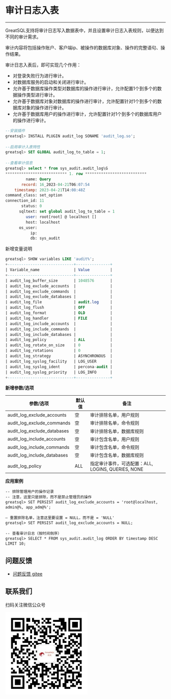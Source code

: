 # 审计日志入表
---



GreatSQL支持将审计日志写入数据表中，并且设置审计日志入表规则，以便达到不同的审计需求。

审计内容将包括操作账户、客户端ip、被操作的数据库对象、操作的完整语句、操作结果。

审计日志入表后，即可实现几个作用：
- 对登录失败行为进行审计。
- 对数据库服务的启动和关闭进行审计。
- 允许基于数据库操作类型对数据库的操作进行审计，允许配置1个到多个的数据操作类型进行审计。
- 允许基于数据库对象对数据库的操作进行审计，允许配置针对1个到多个的数据库对象的操作进行审计。
- 允许基于数据库用户的操作进行审计，允许配置针对1个到多个的数据库用户的操作进行审计。

```sql
--安装插件
greatsql> INSTALL PLUGIN audit_log SONAME 'audit_log.so';

--启用审计入表特性
greatsql> SET GLOBAL audit_log_to_table = 1;

--查看审计信息
greatsql> select * from sys_audit.audit_log\G
*************************** 1. row ***************************
         name: Query
       record: 16_2023-04-21T06:07:54
    timestamp: 2023-04-21T14:08:48Z
command_class: set_option
connection_id: 11
       status: 0
      sqltext: set global audit_log_to_table = 1
         user: root[root] @ localhost []
         host: localhost
      os_user:
           ip: 
           db: sys_audit
```

新增变量说明
```sql
greatsql> SHOW variables LIKE 'audit%';
+-----------------------------+---------------+
| Variable_name               | Value         |
+-----------------------------+---------------+
| audit_log_buffer_size       | 1048576       |
| audit_log_exclude_accounts  |               |
| audit_log_exclude_commands  |               |
| audit_log_exclude_databases |               |
| audit_log_file              | audit.log     |
| audit_log_flush             | OFF           |
| audit_log_format            | OLD           |
| audit_log_handler           | FILE          |
| audit_log_include_accounts  |               |
| audit_log_include_commands  |               |
| audit_log_include_databases |               |
| audit_log_policy            | ALL           |
| audit_log_rotate_on_size    | 0             |
| audit_log_rotations         | 0             |
| audit_log_strategy          | ASYNCHRONOUS  |
| audit_log_syslog_facility   | LOG_USER      |
| audit_log_syslog_ident      | percona-audit |
| audit_log_syslog_priority   | LOG_INFO      |
+-----------------------------+---------------+
```

**新增参数/选项**

| 参数/选项 | 默认值 | 备注 | 
| --- | --- | --- |
| audit_log_exclude_accounts  |   空  | 审计排除名单，用户规则                            |
| audit_log_exclude_commands  |   空  | 审计排除名单，命令规则                            |
| audit_log_exclude_databases |   空  | 审计排除名单，数据库规则                           |
| audit_log_include_accounts  |   空  | 审计包含名单，用户规则                            |
| audit_log_include_commands  |   空  | 审计包含名单，命令规则                            |
| audit_log_include_databases |   空  | 审计包含名单，数据库规则                           |
| audit_log_policy            | ALL | 指定审计事件，可选配置：ALL, LOGINS, QUERIES, NONE |

**应用案例**
```
-- 排除管理用户的操作记录
-- 注意，这里只是排除，而不是禁止管理员的操作
greatsql> SET PERSIST audit_log_exclude_accounts = 'root@localhost, admin@%, app_adm@%';

— 重置排除名单，注意这里要设置 = NULL，而不是 = 'NULL'
greatsql> SET PERSIST audit_log_exclude_accounts = NULL;

-- 查看审计日志（按时间倒序）
greatsql> SELECT * FROM sys_audit.audit_log ORDER BY timestamp DESC LIMIT 10;
```

**问题反馈**
---
- [问题反馈 gitee](https://gitee.com/GreatSQL/GreatSQL-Manual/issues)


**联系我们**
---

扫码关注微信公众号

![greatsql-wx](/greatsql-wx.jpg)
